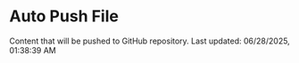 # Auto Push File

Content that will be pushed to GitHub repository.
Last updated: 06/28/2025, 01:38:39 AM
